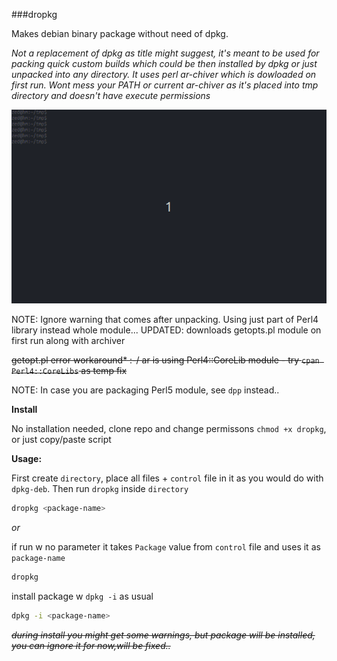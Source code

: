 ###dropkg




Makes debian binary package without need of dpkg. 

*Not a replacement of dpkg as title might suggest, it's meant to be used for packing quick custom builds which could be then installed by dpkg or just unpacked into any directory. It uses perl ar-chiver which is dowloaded on first run. Wont mess your PATH or current ar-chiver as it's placed into tmp directory and doesn't have execute permissions*

![dropkg](https://raw.githubusercontent.com/z448/dropkg/master/dropkg.gif)

NOTE: Ignore warning that comes after unpacking. Using just part of Perl4 library instead whole module...
UPDATED: downloads getopts.pl module on first run along with archiver

~~getopt.pl error workaround*
:-/ ar is using Perl4::CoreLib module - try `cpan Perl4::CoreLibs` as temp fix~~

NOTE: In case you are packaging Perl5 module, see `dpp` instead..

**Install**

No installation needed, clone repo and change permissons `chmod +x dropkg`, or just copy/paste script

**Usage:**

First create `directory`, place all files + `control` file in it as you would do with `dpkg-deb`. Then run `dropkg` inside `directory`

```bash
dropkg <package-name>
```

*or*

if run w no parameter it takes `Package` value from `control` file and uses it as `package-name`

```bash
dropkg
```

install package w `dpkg -i` as usual

```bash
dpkg -i <package-name>
```


~~*during install you might get some warnings, but package will be installed, you can ignore it for now,will be fixed..*~~
